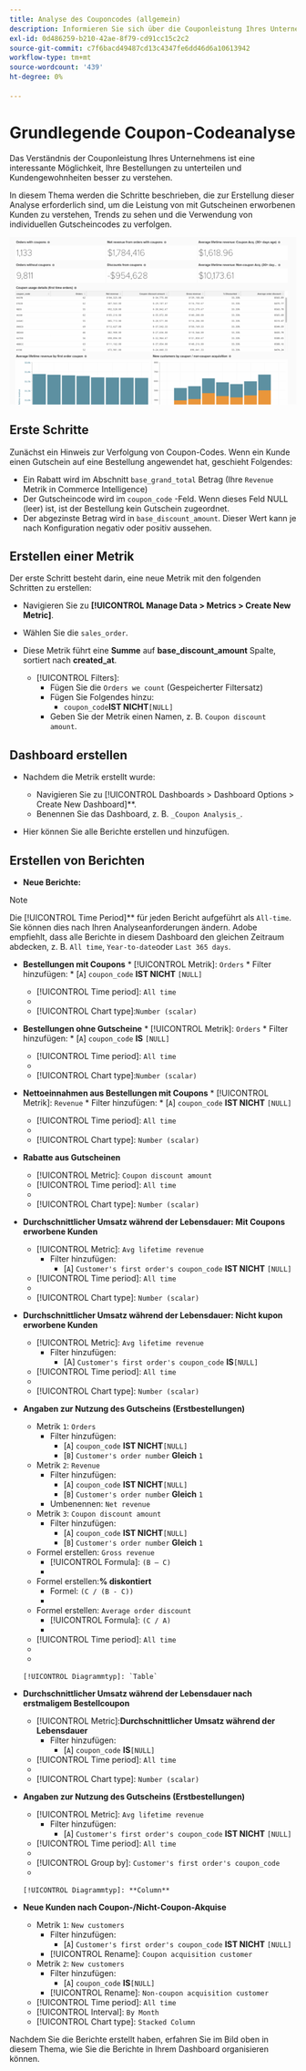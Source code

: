 ```yaml
---
title: Analyse des Couponcodes (allgemein)
description: Informieren Sie sich über die Couponleistung Ihres Unternehmens, um Ihre Bestellungen zu segmentieren und Kundengewohnheiten besser zu verstehen.
exl-id: 0d486259-b210-42ae-8f79-cd91cc15c2c2
source-git-commit: c7f6bacd49487cd13c4347fe6dd46d6a10613942
workflow-type: tm+mt
source-wordcount: '439'
ht-degree: 0%

---
```


# Grundlegende Coupon-Codeanalyse

Das Verständnis der Couponleistung Ihres Unternehmens ist eine interessante Möglichkeit, Ihre Bestellungen zu unterteilen und Kundengewohnheiten besser zu verstehen.

In diesem Thema werden die Schritte beschrieben, die zur Erstellung dieser Analyse erforderlich sind, um die Leistung von mit Gutscheinen erworbenen Kunden zu verstehen, Trends zu sehen und die Verwendung von individuellen Gutscheincodes zu verfolgen.

![](../../assets/coupon_analysis_dash_720.png)<!--{: width="807" height="471"}-->

## Erste Schritte

Zunächst ein Hinweis zur Verfolgung von Coupon-Codes. Wenn ein Kunde einen Gutschein auf eine Bestellung angewendet hat, geschieht Folgendes:

* Ein Rabatt wird im Abschnitt `base_grand_total` Betrag (Ihre `Revenue` Metrik in Commerce Intelligence)
* Der Gutscheincode wird im `coupon_code` -Feld. Wenn dieses Feld NULL (leer) ist, ist der Bestellung kein Gutschein zugeordnet.
* Der abgezinste Betrag wird in `base_discount_amount`. Dieser Wert kann je nach Konfiguration negativ oder positiv aussehen.

## Erstellen einer Metrik

Der erste Schritt besteht darin, eine neue Metrik mit den folgenden Schritten zu erstellen:

* Navigieren Sie zu **[!UICONTROL Manage Data > Metrics > Create New Metric]**.

* Wählen Sie die `sales_order`.
* Diese Metrik führt eine **Summe** auf **base_discount_amount** Spalte, sortiert nach **created_at**.
   * [!UICONTROL Filters]:
      * Fügen Sie die `Orders we count` (Gespeicherter Filtersatz)
      * Fügen Sie Folgendes hinzu:
         * `coupon_code`**IST NICHT**`[NULL]`
      * Geben Sie der Metrik einen Namen, z. B. `Coupon discount amount`.

## Dashboard erstellen

* Nachdem die Metrik erstellt wurde:
   * Navigieren Sie zu [!UICONTROL Dashboards > Dashboard Options > Create New Dashboard]**.
   * Benennen Sie das Dashboard, z. B. `_Coupon Analysis_`.

* Hier können Sie alle Berichte erstellen und hinzufügen.

## Erstellen von Berichten

* **Neue Berichte:**

>[!NOTE]
>
>Die [!UICONTROL Time Period]** für jeden Bericht aufgeführt als `All-time`. Sie können dies nach Ihren Analyseanforderungen ändern. Adobe empfiehlt, dass alle Berichte in diesem Dashboard den gleichen Zeitraum abdecken, z. B. `All time`, `Year-to-date`oder `Last 365 days`.

* **Bestellungen mit Coupons**
   * 
      [!UICONTROL Metrik]: `Orders`
      * Filter hinzufügen:
         * [`A`] `coupon_code` **IST NICHT** `[NULL]`
   * [!UICONTROL Time period]: `All time`
   * 
      [!UICONTROL Intervall]: `None`
   * [!UICONTROL Chart type]:`Number (scalar)`


* **Bestellungen ohne Gutscheine**
   * 
      [!UICONTROL Metrik]: `Orders`
      * Filter hinzufügen:
         * [`A`] `coupon_code` **IS** `[NULL]`
   * [!UICONTROL Time period]: `All time`
   * 
      [!UICONTROL Intervall]: `None`
   * [!UICONTROL Chart type]:`Number (scalar)`


* **Nettoeinnahmen aus Bestellungen mit Coupons**
   * 
      [!UICONTROL Metrik]: `Revenue`
      * Filter hinzufügen:
         * [`A`] `coupon_code` **IST NICHT** `[NULL]`
   * [!UICONTROL Time period]: `All time`
   * 
      [!UICONTROL Intervall]: `None`
   * [!UICONTROL Chart type]: `Number (scalar)`


* **Rabatte aus Gutscheinen**
   * [!UICONTROL Metric]: `Coupon discount amount`
   * [!UICONTROL Time period]: `All time`
   * 
      [!UICONTROL Intervall]: `None`
   * [!UICONTROL Chart type]: `Number (scalar)`

* **Durchschnittlicher Umsatz während der Lebensdauer: Mit Coupons erworbene Kunden**
   * [!UICONTROL Metric]: `Avg lifetime revenue`
      * Filter hinzufügen:
         * [`A`] `Customer's first order's coupon_code` **IST NICHT** `[NULL]`
   * [!UICONTROL Time period]: `All time`
   * 
      [!UICONTROL Intervall]: `None`
   * [!UICONTROL Chart type]: `Number (scalar)`


* **Durchschnittlicher Umsatz während der Lebensdauer: Nicht kupon erworbene Kunden**
   * [!UICONTROL Metric]: `Avg lifetime revenue`
      * Filter hinzufügen:
         * [A] `Customer's first order's coupon_code` **IS**`[NULL]`
   * [!UICONTROL Time period]: `All time`
   * 
      [!UICONTROL Intervall]: `None`
   * [!UICONTROL Chart type]: `Number (scalar)`


* **Angaben zur Nutzung des Gutscheins (Erstbestellungen)**
   * Metrik `1`: `Orders`
      * Filter hinzufügen:
         * [`A`] `coupon_code` **IST NICHT**`[NULL]`
         * [`B`] `Customer's order number` **Gleich** `1`
   * Metrik `2`: `Revenue`
      * Filter hinzufügen:
         * [`A`] `coupon_code` **IST NICHT**`[NULL]`
         * [`B`] `Customer's order number` **Gleich** `1`
      * Umbenennen:  `Net revenue`
   * Metrik `3`: `Coupon discount amount`
      * Filter hinzufügen:
         * [`A`] `coupon_code` **IST NICHT**`[NULL]`
         * [`B`] `Customer's order number` **Gleich** `1`
   * Formel erstellen: `Gross revenue`
      * [!UICONTROL Formula]: `(B – C)`
      * 
         [!UICONTROL Format]: `Currency`
   * Formel erstellen:**% diskontiert**
      * Formel: `(C / (B - C))`
      * 
         [!UICONTROL Format]: `Percentage`
   * Formel erstellen: `Average order discount`
      * [!UICONTROL Formula]: `(C / A)`
      * 
         [!UICONTROL Format]: `Percentage`
   * [!UICONTROL Time period]: `All time`
   * 
      [!UICONTROL Intervall]: `None`
   * 

      [!UICONTROL Diagrammtyp]: `Table`








* **Durchschnittlicher Umsatz während der Lebensdauer nach erstmaligem Bestellcoupon**
   * [!UICONTROL Metric]:**Durchschnittlicher Umsatz während der Lebensdauer**
      * Filter hinzufügen:
         * [`A`] `coupon_code` **IS**`[NULL]`
   * [!UICONTROL Time period]: `All time`
   * 
      [!UICONTROL Intervall]: `None`
   * [!UICONTROL Chart type]: `Number (scalar)`


* **Angaben zur Nutzung des Gutscheins (Erstbestellungen)**
   * [!UICONTROL Metric]: `Avg lifetime revenue`
      * Filter hinzufügen:
         * [`A`] `Customer's first order's coupon_code` **IST NICHT** `[NULL]`
   * [!UICONTROL Time period]: `All time`
   * 
      [!UICONTROL Intervall]: `None`
   * [!UICONTROL Group by]: `Customer's first order's coupon_code`
   * 

      [!UICONTROL Diagrammtyp]: **Column**


* **Neue Kunden nach Coupon-/Nicht-Coupon-Akquise**
   * Metrik `1`: `New customers`
      * Filter hinzufügen:
         * [`A`] `Customer's first order's coupon_code` **IST NICHT** `[NULL]`
      * [!UICONTROL Rename]: `Coupon acquisition customer`
   * Metrik `2`: `New customers`
      * Filter hinzufügen:
         * [`A`] `coupon_code` **IS**`[NULL]`
      * [!UICONTROL Rename]: `Non-coupon acquisition customer`
   * [!UICONTROL Time period]: `All time`
   * [!UICONTROL Interval]: `By Month`
   * [!UICONTROL Chart type]: `Stacked Column`





Nachdem Sie die Berichte erstellt haben, erfahren Sie im Bild oben in diesem Thema, wie Sie die Berichte in Ihrem Dashboard organisieren können.
